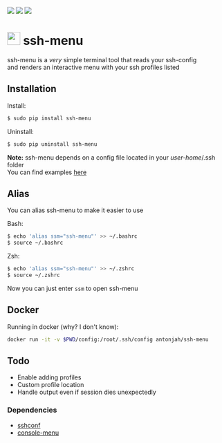 [![](https://img.shields.io/docker/pulls/antonjah/ssh-menu.svg)](https://microbadger.com/images/antonjah/ssh-menu "")
[![](https://images.microbadger.com/badges/image/antonjah/ssh-menu.svg)](https://microbadger.com/images/antonjah/ssh-menu "")
[![](https://images.microbadger.com/badges/version/antonjah/ssh-menu.svg)](https://microbadger.com/images/antonjah/ssh-menu "")


# <img src="https://cdn.iconscout.com/icon/free/png-256/list-bullets-menu-format-formatting-items-6-3298.png" height="30" width="30"> ssh-menu

ssh-menu is a *very* simple terminal tool that reads your ssh-config  
and renders an interactive menu with your ssh profiles listed

## Installation

Install:

```bash
$ sudo pip install ssh-menu
```

Uninstall:

```bash
$ sudo pip uninstall ssh-menu
```

**Note:** ssh-menu depends on a config file located in your *user-home*/.ssh folder  
You can find examples [here](https://www.ssh.com/ssh/config/)

## Alias

You can alias ssh-menu to make it easier to use

Bash:
```bash
$ echo 'alias ssm="ssh-menu"' >> ~/.bashrc
$ source ~/.bashrc
```

Zsh:
```bash
$ echo 'alias ssm="ssh-menu"' >> ~/.zshrc
$ source ~/.zshrc
```

Now you can just enter `ssm` to open ssh-menu

## Docker

Running in docker (why? I don't know):

```bash
docker run -it -v $PWD/config:/root/.ssh/config antonjah/ssh-menu
```

## Todo

* Enable adding profiles
* Custom profile location
* Handle output even if session dies unexpectedly


### Dependencies

* [sshconf](https://pypi.org/project/sshconf/)
* [console-menu](https://pypi.org/project/console-menu/)
